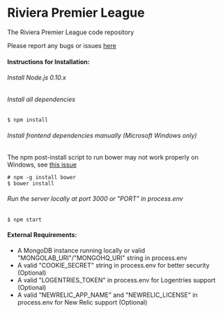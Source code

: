 Riviera Premier League
=======================

The Riviera Premier League code repository

Please report any bugs or issues [here](https://github.com/IEEECS-VIT/RPL/issues) 

#### Instructions for Installation:
###### Install Node.js 0.10.x
###### Install all dependencies

    $ npm install
    
###### Install frontend dependencies manually (Microsoft Windows only)
The npm post-install script to run bower may not work properly on Windows, see [this issue](https://github.com/IEEECS-VIT/RPL/issues/13)

    # npm -g install bower
    $ bower install
    
###### Run the server locally at port 3000 or "PORT" in process.env

    $ npm start
    
#### External Requirements:
* A MongoDB instance running locally or valid "MONGOLAB_URI"/"MONGOHQ_URI" string in process.env 
* A valid "COOKIE_SECRET" string in process.env for better security (Optional)
* A valid "LOGENTRIES_TOKEN" in process.env for Logentries support (Optional)
* A valid "NEWRELIC_APP_NAME" and "NEWRELIC_LICENSE" in process.env for New Relic support (Optional)
